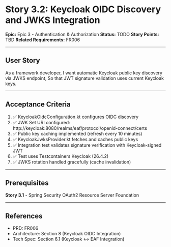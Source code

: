 # Story 3.2: Keycloak OIDC Discovery and JWKS Integration

**Epic:** Epic 3 - Authentication & Authorization
**Status:** TODO
**Story Points:** TBD
**Related Requirements:** FR006

---

## User Story

As a framework developer,
I want automatic Keycloak public key discovery via JWKS endpoint,
So that JWT signature validation uses current Keycloak keys.

---

## Acceptance Criteria

1. ✅ KeycloakOidcConfiguration.kt configures OIDC discovery
2. ✅ JWK Set URI configured: http://keycloak:8080/realms/eaf/protocol/openid-connect/certs
3. ✅ Public key caching implemented (refresh every 10 minutes)
4. ✅ KeycloakJwksProvider.kt fetches and caches public keys
5. ✅ Integration test validates signature verification with Keycloak-signed JWT
6. ✅ Test uses Testcontainers Keycloak (26.4.2)
7. ✅ JWKS rotation handled gracefully (cache invalidation)

---

## Prerequisites

**Story 3.1** - Spring Security OAuth2 Resource Server Foundation

---

## References

- PRD: FR006
- Architecture: Section 8 (Keycloak OIDC Integration)
- Tech Spec: Section 6.1 (Keycloak ↔ EAF Integration)
